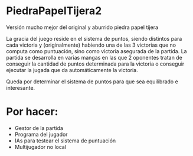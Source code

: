 # PiedraPapelTijera2
Versión mucho mejor del original y aburrido piedra papel tijera

La gracia del juego reside en el sistema de puntos, siendo distintos para cada victoria y (originalmente) habiendo una de las 3 victorias que no computa como puntuación, sino como victoria asegurada de la partida.
La partida se desarrolla en varias mangas en las que 2 oponentes tratan de conseguir la cantidad de puntos determinada para la victoria o conseguir ejecutar la jugada que da automáticamente la victoria.

Queda por determinar el sistema de puntos para que sea equilibrado e interesante.


# Por hacer:
- Gestor de la partida
- Programa del jugador
- IAs para testear el sistema de puntuación
- Multijugador no local
